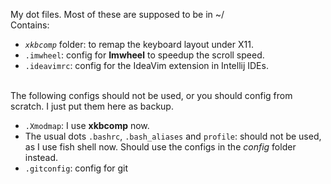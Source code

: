 My dot files. Most of these are supposed to be in ~/ <br>
Contains:
- *```xkbcomp```* folder: to remap the keyboard layout under X11.
- ```.imwheel```: config for **Imwheel** to speedup the scroll speed.
- ```.ideavimrc```: config for the IdeaVim extension in Intellij IDEs.

<br>The following configs should not be used, or you should config from scratch. I just put them here as backup.
- ```.Xmodmap```: I use **xkbcomp** now.
- The usual dots ```.bashrc```, ```.bash_aliases``` and ```profile```: should not be used, as I use fish shell now. Should use the configs in the *config* folder instead.
- ```.gitconfig```: config for git
